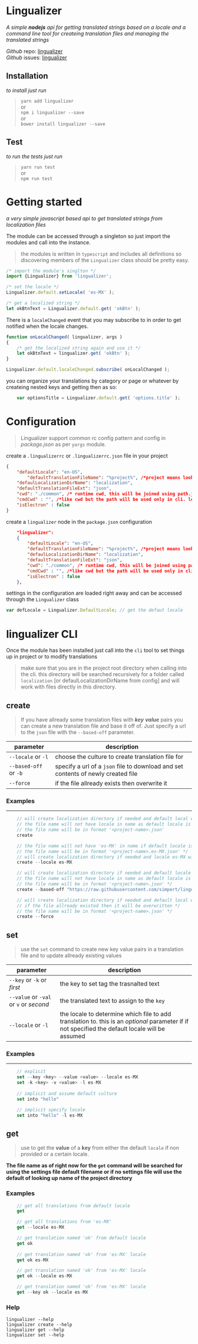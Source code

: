 # Lingualizer
*A simple **nodejs** api for getting translated strings based on a locale and a command line tool for createing translation files and managing the translated strings*  

*Github* repo: [lingualizer](https://github.com/simpert/lingualizer)  
*Github* issues: [lingualizer](https://github.com/simpert/lingualizer/issues)  

## Installation 
*to install just run*   

> `yarn add lingualizer`  
> or  
> `npm i lingualizer --save`  
> or  
> `bower install lingualizer --save`  

## Test 
*to run the tests just run*   

> `yarn run test`  
> or  
> `npm run test`  

# Getting started
*a very simple javascript based api to get translated strings from localization files*  
 
The module can be accessed through a singleton so just import the modules and call into the instance.

> the modules is written in `typescript` and includes all definitions so discovering members of the `Lingualizer` class should be pretty easy.

``` javascript
/* import the module's singlton */
import {Lingualizer} from 'lingualizer';

/* set the locale */
Lingualizer.default.setLocale( 'es-MX' );

/* get a localized string */
let okBtnText = Lingualizer.default.get( 'okBtn' );
```

There is a `localeChanged` event that you may subscribe to in order to get notified when the locale changes.

``` javascript
function onLocalChanged( lingualizer, args )
{
    /* get the localized string again and use it */
    let okBtnText = lingualizer.get( 'okBtn' );
}

Lingualizer.default.localeChanged.subscribe( onLocalChanged );
```  

you can organize your translations by category or page or whatever by createing nested keys and getting then as so:  

``` javascript
    var optionsTitle = Lingualizer.default.get( 'options.title' );
```

# Configuration
> Lingualizer support common rc config pattern and config in *package.json* as per `yargs` module.  

create a `.lingualizerrc` or `.lingualizerrc.json` file in your project  
``` json
{
    "defaultLocale": "en-US",
        "defaultTranslationFileName": "%project%", /*project means look up the project directory name and use that*/
    "defaulLocalizationDirName": "localization",
    "defaultTranslationFileExt": "json",
    "cwd": "./common", /* runtime cwd, this will be joined using path.join to the current cwd. its to allow choosing a different directory path */
    "cmdCwd" : "", /*like cwd but the path will be used only in cli. lets have a different stucture while developing then runtime*/
    "isElectron" : false
}
```  

create a `lingualizer` node in the `package.json` configuration
``` json
    "lingualizer":
    {
        "defaultLocale": "en-US",
        "defaultTranslationFileName": "%project%", /*project means look up the project directory name and use that*/
        "defaulLocalizationDirName": "localization",
        "defaultTranslationFileExt": "json",
        "cwd": "./common", /* runtime cwd, this will be joined using path.join to the current cwd. its to allow choosing a different directory path */
        "cmdCwd" : "", /*like cwd but the path will be used only in cli. lets have a different stucture while developing then runtime*/
        "isElectron" : false
    },
```   

settings in the configuration are loaded right away and can be accessed through the `Lingualizer` class  
``` javascript
var defLocale = Lingualizer.DefaultLocale; // get the defaut locale
```  

# lingualizer CLI
Once the module has been installed just call into the `cli` tool to set things up in project or to modify translations

> make sure that you are in the project root directory when calling into the cli. this directory will be searched recursively for a folder called `localization` [or defaulLocalizationDirName from config] and will work with files directly in this directory.

## create
> If you have allready some translation files with ***key*** ***value*** pairs you can create a new translation file and base it off of. Just specify a url to the `json` file with the `--based-off` parameter.  


| parameter             | description                                                                       |
| --------------------- | --------------------------------------------------------------------------------- |
| `--locale` or `-l`    | choose  the culture to create translation file for                                |
| `--based-off` or `-b` | specify a url of a `json` file to download and set contents of newly created file |
| `--force`             | if the file allready exists then overwrite it                                     |

### Examples
---
``` javascript
    // will create localization directory if needed and default local with default contents
    // the file name will not have locale in name as default locale is used
    // the file name will be in format '<project-name>.json'
    create

    // the file name will not have 'es-MX' in name if default locale is same */
    // the file name will be in format '<project-name>.es-MX.json' */
    // will create localization directory if needed and locale es-MX with default contents */
    create --locale es-MX

    // will create localization directory if needed and default locale file with contents from url */
    // the file name will not have locale in name as default locale is used */
    // the file name will be in format '<project-name>.json' */
    create --based-off "https://raw.githubusercontent.com/simpert/lingualizer/master/test/data.json"

    // will create localization directory if needed and default local with default contents */
    // if the file allready existed then it will be overwritten */
    // the file name will be in format '<project-name>.json' */
    create --force
```

## set
> use the `set` command to create new key value pairs in a translation file and to update allready existing values  

| parameter                              | description                                                                                                                                      |
| -------------------------------------- | ------------------------------------------------------------------------------------------------------------------------------------------------ |
| `--key` or `-k`  or *first*            | the key to set tag the trasnalted text                                                                                                           |
| `--value` or `-val` or `v` or *second* | the translated text to assign to the `key`                                                                                                       |
| `--locale` or `-l`                     | the locale to determine which file to add translation to. this is an *optional* parameter if if not specified the default locale will be assumed |

### Examples
---
``` javascript
    // explicit
    set --key <key> --value <value> --locale es-MX
    set -k <key> -v <value> -l es-MX
   
    // implicit and assume default culture
    set into "hello"

    // implicit specify locale
    set into "hello" -l es-MX
```


## get
> use to get the **value** of a **key** from either the default `locale` if non provided or a certain locale.

**The file name as of right now for the `get` command will be searched for using the settings file default filename or if no settings file will use the default of looking up name of the project directory**

### Examples
``` javascript
    // get all translations from default locale
    get

    // get all translations from 'es-MX'
    get --locale es-MX

    // get translation named 'ok' from default locale
    get ok
    
    // get translation named 'ok' from 'es-MX' locale
    get ok es-MX

    // get translation named 'ok' from 'es-MX' locale
    get ok --locale es-MX

    // get translation named 'ok' from 'es-MX' locale
    get --key ok --locale es-MX
```

### Help
```
lingualizer --help
lingualizer create --help
lingualizer get --help
lingualizer set --help
```    

```  